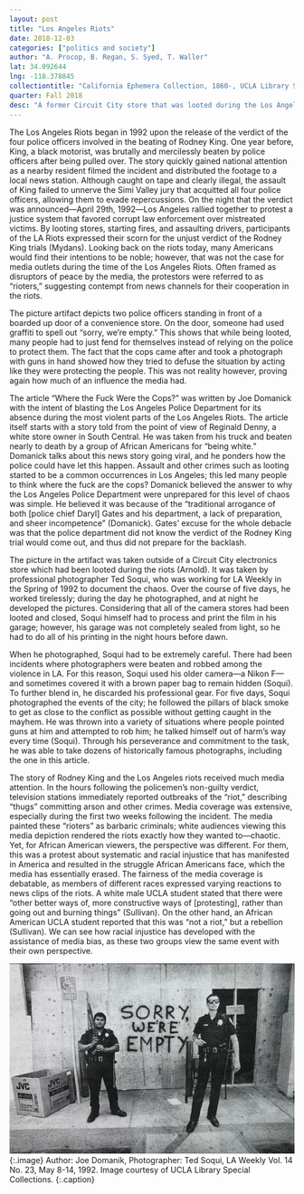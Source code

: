 ```yaml
---
layout: post
title: "Los Angeles Riots"
date: 2018-12-03
categories: ["politics and society"]
author: "A. Procop, B. Regan, S. Syed, T. Waller"
lat: 34.092644
lng: -118.378845
collectiontitle: "California Ephemera Collection, 1860-, UCLA Library Special Collections"
quarter: Fall 2018
desc: "A former Circuit City store that was looted during the Los Angeles Riots."
---
```


The Los Angeles Riots began in 1992 upon the release of the verdict of the four police officers involved in the beating of Rodney King. One year before, King, a black motorist, was brutally and mercilessly beaten by police officers after being pulled over. The story quickly gained national attention as a nearby resident filmed the incident and distributed the footage to a local news station. Although caught on tape and clearly illegal, the assault of King failed to unnerve the Simi Valley jury that acquitted all four police officers, allowing them to evade repercussions. On the night that the verdict was announced―April 29th, 1992―Los Angeles rallied together to protest a justice system that favored corrupt law enforcement over mistreated victims. By looting stores, starting fires, and assaulting drivers, participants of the LA Riots expressed their scorn for the unjust verdict of the Rodney King trials (Mydans).  Looking back on the riots today, many Americans would find their intentions to be noble; however, that was not the case for media outlets during the time of the Los Angeles Riots. Often framed as disruptors of peace by the media, the protestors were referred to as “rioters,” suggesting contempt from news channels for their cooperation in the riots.  

The picture artifact depicts two police officers standing in front of a boarded up door of a convenience store. On the door, someone had used graffiti to spell out “sorry, we’re empty.” This shows that while being looted, many people had to just fend for themselves instead of relying on the police to protect them. The fact that the cops came after and took a photograph with guns in hand showed how they tried to defuse the situation by acting like they were protecting the people. This was not reality however, proving again how much of an influence the media had.

The article “Where the Fuck Were the Cops?” was written by Joe Domanick with the intent of blasting the Los Angeles Police Department for its absence during the most violent parts of the Los Angeles Riots. The article itself starts with a story told from the point of view of Reginald Denny, a white store owner in South Central. He was taken from his truck and beaten nearly to death by a group of African Americans for “being white.” Domanick talks about this news story going viral, and he ponders how the police could have let this happen. Assault and other crimes such as looting started to be a common occurrences in Los Angeles; this led many people to think where the fuck are the cops? Domanick believed the answer to why the Los Angeles Police Department were unprepared for this level of chaos was simple. He believed it was because of the “traditional arrogance of both [police chief Daryl] Gates and his department, a lack of preparation, and sheer incompetence” (Domanick). Gates’ excuse for the whole debacle was that the police department did not know the verdict of the Rodney King trial would come out, and thus did not prepare for the backlash.

The picture in the artifact was taken outside of a Circuit City electronics store which had been looted during the riots (Arnold). It was taken by professional photographer Ted Soqui, who was working for LA Weekly in the Spring of 1992 to document the chaos. Over the course of five days, he worked tirelessly; during the day he photographed, and at night he developed the pictures. Considering that all of the camera stores had been looted and closed, Soqui himself had to process and print the film in his garage; however, his garage was not completely sealed from light, so he had to do all of his printing in the night hours before dawn.

When he photographed, Soqui had to be extremely careful. There had been incidents where photographers were beaten and robbed among the violence in LA.  For this reason, Soqui used his older camera—a Nikon F—and sometimes covered it with a brown paper bag to remain hidden (Soqui). To further blend in, he discarded his professional gear. For five days, Soqui photographed the events of the city; he followed the pillars of black smoke to get as close to the conflict as possible without getting caught in the mayhem. He was thrown into a variety of situations where people pointed guns at him and attempted to rob him; he talked himself out of harm’s way every time (Soqui). Through his perseverance and commitment to the task, he was able to take dozens of historically famous photographs, including the one in this article.

The story of Rodney King and the Los Angeles riots received much media attention. In the hours following the policemen’s non-guilty verdict, television stations immediately reported outbreaks of the “riot,” describing “thugs” committing arson and other crimes. Media coverage was extensive, especially during the first two weeks following the incident. The media painted these “rioters” as barbaric criminals; white audiences viewing this media depiction rendered the riots exactly how they wanted to—chaotic. Yet, for African American viewers, the perspective was different. For them, this was a protest about systematic and racial injustice that has manifested in America and resulted in the struggle African Americans face, which the media has essentially erased. The fairness of the media coverage is debatable, as members of different races expressed varying reactions to news clips of the riots. A white male UCLA student stated that there were “other better ways of, more constructive ways of [protesting], rather than going out and burning things” (Sullivan). On the other hand, an African American UCLA student reported that this was “not a riot,” but a rebellion (Sullivan). We can see how racial injustice has developed with the assistance of media bias, as these two groups view the same event with their own perspective.

![A photograph taken by Ted Soqui during the Los Angeles Riots."](images/losangelesriots.PNG)
{:.image}
Author: Joe Domanik, Photographer: Ted Soqui, LA Weekly Vol. 14 No. 23, May 8-14, 1992. Image courtesy of UCLA Library Special Collections.
{:.caption}
